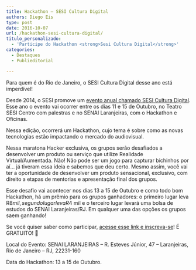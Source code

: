 ```yaml
---
title: Hackathon – SESI Cultura Digital
authors: Diego Eis
type: post
date: 2016-10-07
url: /hackathon-sesi-cultura-digital/
titulo_personalizado:
  - 'Participe do Hackathon <strong>Sesi Cultura Digital</strong>'
categories:
  - Destaques
  - Publieditorial

---
```

Para quem é do Rio de Janeiro, o SESI Cultura Digital desse ano está imperdível!

Desde 2014, o SESI promove um [evento anual chamado SESI Cultura Digital][1]. Esse ano o evento vai ocorrer entre os dias 11 e 15 de Outubro, no Teatro SESI Centro com palestras e no SENAI Laranjeiras, com o Hackathon e Oficinas.

Nessa edição, ocorrerá um Hackathon, cujo tema é sobre como as novas tecnologias estão impactando o mercado do audiovisual.

Nessa maratona Hacker exclusiva, os grupos serão desafiados a desenvolver um produto ou serviço que utilize Realidade Virtual/Aumentada. Não! Não pode ser um jogo para capturar bichinhos por aí&#8230; já tiveram essa ideia e sabemos que deu certo. Mesmo assim, você vai ter a oportunidade de desenvolver um produto sensacional, exclusivo, com direito a etapas de mentorias e apresentação final dos grupos.

Esse desafio vai acontecer nos dias 13 a 15 de Outubro e como todo bom Hackathon, há um prêmio para os grupos ganhadores: o primeiro lugar leva R$8 mil, segundo lugar leva R$4 mil e o terceiro lugar levará uma bolsa de estudos do SENAI Laranjeiras/RJ. Em qualquer uma das opções os grupos saem ganhando!

Se você quiser saber como participar, [acesse esse link e inscreva-se][1]! É GRATUITO! 🙂

Local do Evento: SENAI LARANJEIRAS &#8211; R. Esteves Júnior, 47 &#8211; Laranjeiras, Rio de Janeiro &#8211; RJ, 22231-160
  
Data do Hackathon: 13 a 15 de Outubro.

 [1]: http://bit.ly/sesi-cultura-hackathon2016